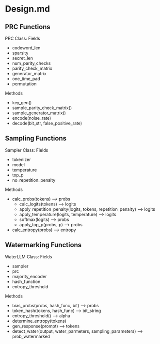 # Design.md
## PRC Functions
PRC Class: 
Fields
 - codeword_len
 - sparsity
 - secret_len
 - num_parity_checks
 - parity_check_matrix
 - generator_matrix
 - one_time_pad
 - permutation
 
Methods
 - key_gen()
 - sample_parity_check_matrix()
 - sample_generator_matrix()
 - encode(noise_rate)
 - decode(bit_str, false_positive_rate)

## Sampling Functions
Sampler Class: 
Fields
 - tokenizer
 - model
 - temperature
 - top_p
 - no_repetition_penalty
 
Methods
 - calc_probs(tokens) --> probs
   - calc_logits(tokens) --> logits
   - apply_repetition_penalty(logits, tokens, repetition_penalty) --> logits
   - apply_temperature(logits, temperature) --> logits
   - softmax(logits) --> probs
   - apply_top_p(probs, p) --> probs
 - calc_entropy(probs) --> entropy

## Watermarking Functions
WaterLLM Class: 
Fields
 - sampler
 - prc
 - majority_encoder
 - hash_function
 - entropy_threshold

Methods
 - bias_probs(probs, hash_func, bit) --> probs
 - token_hash(tokens, hash_func) --> bit_string
 - entropy_threshold() --> alpha
 - determine_entropy(tokens)
 - gen_response(prompt) --> tokens 
 - detect_water(output, water_parmeters, sampling_parameters) --> prob_watermarked








